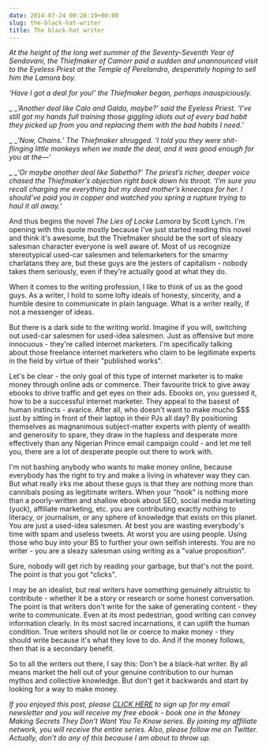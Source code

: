 ```yaml
---
date: 2014-07-24 00:28:19+00:00
slug: the-black-hat-writer
title: The black-hat writer
---
```


_At the height of the long wet summer of the Seventy-Seventh Year of Sendovani, the Thiefmaker of Camorr paid a sudden and unannounced visit to the Eyeless Priest at the Temple of Perelandro, desperately hoping to sell him the Lamora boy._

_‘Have I got a deal for you!’ the Thiefmaker began, perhaps inauspiciously._

_ __‘Another deal like Calo and Galdo, maybe?’ said the Eyeless Priest. ‘I’ve still got my hands full training those giggling idiots out of every bad habit they picked up from you and replacing them with the bad habits I need.’_

_ __‘Now, Chains.’ The Thiefmaker shrugged. ‘I told you they were shit-flinging little monkeys when we made the deal, and it was good enough for you at the—’_

_ __‘Or maybe another deal like Sabetha?’ The priest’s richer, deeper voice chased the Thiefmaker’s objection right back down his throat. ‘I’m sure you recall charging me everything but my dead mother’s kneecaps for her. I should’ve paid you in copper and watched you spring a rupture trying to haul it all away.’_

And thus begins the novel _The Lies of Locke Lamora_ by Scott Lynch. I'm opening with this quote mostly because I've just started reading this novel and think it's awesome, but the Thiefmaker should be the sort of sleazy salesman character everyone is well aware of. Most of us recognize stereotypical used-car salesmen and telemarketers for the smarmy charlatans they are, but these guys are the jesters of capitalism - nobody takes them seriously, even if they're actually good at what they do.

When it comes to the writing profession, I like to think of us as the good guys. As a writer, I hold to some lofty ideals of honesty, sincerity, and a humble desire to communicate in plain language. What is a writer really, if not a messenger of ideas.

But there is a dark side to the writing world. Imagine if you will, switching out used-car salesmen for used-idea salesmen. Just as offensive but more innocuous - they're called internet marketers. I'm specifically talking about those freelance internet marketers who claim to be legitimate experts in the field by virtue of their "published works".

Let's be clear - the only goal of this type of internet marketer is to make money through online ads or commerce. Their favourite trick to give away ebooks to drive traffic and get eyes on their ads. Ebooks on, you guessed it, how to be a successful internet marketer. They appeal to the basest of human instincts - avarice. After all, who doesn't want to make mucho $$$ just by sitting in front of their laptop in their PJs all day? By positioning themselves as magnanimous subject-matter experts with plenty of wealth and generosity to spare, they draw in the hapless and desperate more effectively than any Nigerian Prince email campaign could - and let me tell you, there are a lot of desperate people out there to work with.

I'm not bashing anybody who wants to make money online, because everybody has the right to try and make a living in whatever way they can. But what really irks me about these guys is that they are nothing more than cannibals posing as legitimate writers. When your "hook" is nothing more than a poorly-written and shallow ebook about SEO, social media marketing (yuck), affiliate marketing, etc. you are contributing exactly nothing to literacy, or journalism, or any sphere of knowledge that exists on this planet. You are just a used-idea salesmen. At best you are wasting everybody's time with spam and useless tweets. At worst you are using people. Using those who buy into your BS to further your own selfish interests. You are no writer - you are a sleazy salesman using writing as a "value proposition".

Sure, nobody will get rich by reading your garbage, but that's not the point. The point is that you got "clicks".

I may be an idealist, but real writers have something genuinely altruistic to contribute - whether it be a story or research or some honest conversation. The point is that writers don't write for the sake of generating content - they write to communicate. Even at its most pedestrian, good writing can convey information clearly. In its most sacred incarnations, it can uplift the human condition. True writers should not lie or coerce to make money - they should write because it's what they love to do. And if the money follows, then that is a secondary benefit.

So to all the writers out there, I say this: Don't be a black-hat writer. By all means market the hell out of your genuine contribution to our human mythos and collective knowledge. But don't get it backwards and start by looking for a way to make money.

_If you enjoyed this post, please [CLICK HERE](https://www.youtube.com/watch?v=dQw4w9WgXcQ) to sign up for my email newsletter and you will receive my free ebook - book one in the Money Making Secrets They Don't Want You To Know series. By joining my affiliate network, you will receive the entire series. Also, please follow me on Twitter. Actually, don't do any of this because I am about to throw up._
